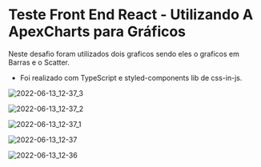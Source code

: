 # Teste Front End React - Utilizando A ApexCharts para Gráficos

Neste desafio foram utilizados dois graficos sendo eles o graficos em Barras e o Scatter.

- Foi realizado com TypeScript e styled-components lib de css-in-js.

![2022-06-13_12-37_3](https://user-images.githubusercontent.com/39178001/173402838-4c2b7560-2c0e-4678-9423-3114d3962dbe.png)

![2022-06-13_12-37_2](https://user-images.githubusercontent.com/39178001/173402893-960f703c-9574-4071-bbbe-2a60114ca477.png)

![2022-06-13_12-37_1](https://user-images.githubusercontent.com/39178001/173402948-0cf708c6-987c-4932-a577-7e3719ca60f4.png)

![2022-06-13_12-37](https://user-images.githubusercontent.com/39178001/173403001-f577e72c-2cfe-4a5b-b1b7-d44dea6fb3aa.png)

![2022-06-13_12-36](https://user-images.githubusercontent.com/39178001/173402677-e803ecea-2844-4f45-829d-0a9c58bcc310.png)
